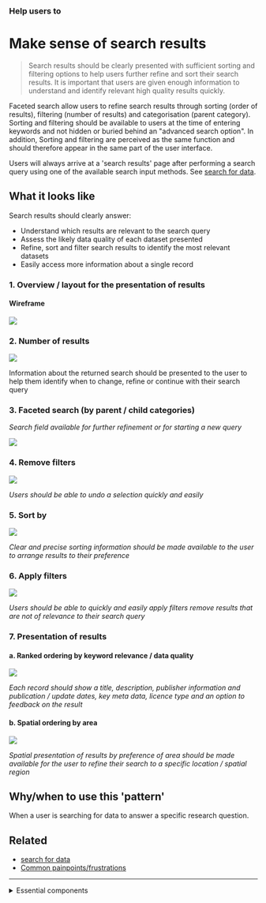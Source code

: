 ### Help users to
# Make sense of search results

> Search results should be clearly presented with sufficient sorting and filtering options to help users further refine and sort their search results. It is important that users are given enough information to understand and identify relevant high quality results quickly.

Faceted search allow users to refine search results through sorting (order of results), filtering (number of results) and categorisation (parent category). Sorting and filtering should be available to users at the time of entering keywords and not hidden or buried behind an "advanced search option". In addition, Sorting and filtering are perceived as the same function and should therefore appear in the same part of the user interface.

Users will always arrive at a 'search results' page after performing a search query using one of the available search input methods. See [search for 
data](main-content/steps/search-for-data).

## What it looks like

Search results should clearly answer:

+ Understand which results are relevant to the search query
+ Assess the likely data quality of each dataset presented
+ Refine, sort and filter search results to identify the most relevant datasets
+ Easily access more information about a single record



### 1. Overview / layout for the presentation of results

<!-- tabs:start -->

#### **Wireframe**
<a href="/dd3-wireframes/_media/overview/3.results.png" target="_blank"><img src="/dd3-wireframes/_media/overview/3.results.png" data-no-zoom/></a>
<!-- tabs:end -->

### 2. Number of results

<div class="image-container">
<a href="/dd3-wireframes/_media/stage-3-results/2-number_of_results.png" target="_blank"><img src="/dd3-wireframes/_media/stage-3-results/2-number_of_results.png" style="max-width: 452px;"/></a>

Information about the returned search should be presented to the user to help them identify when to change, refine or continue with their search query
</div>

### 3. Faceted search (by parent / child categories)

<div class="image-container">

*Search field available for further refinement or for starting a new query*

<a href="/dd3-wireframes/_media/stage-3-results/3-faceted_search.png" target="_blank"><img src="/dd3-wireframes/_media/stage-3-results/3-faceted_search.png" data-no-zoom/></a>

</div>

### 4. Remove filters

<div class="image-container">
<a href="/dd3-wireframes/_media/stage-3-results/4-clear_filters.png" target="_blank"><img src="/dd3-wireframes/_media/stage-3-results/4-clear_filters.png" style="max-width: 300px;"/></a>

*Users should be able to undo a selection quickly and easily*
</div>

### 5. Sort by

<div class="image-container">
<a href="/dd3-wireframes/_media/stage-3-results/5-sort_by.png" target="_blank"><img src="/dd3-wireframes/_media/stage-3-results/5-sort_by.png" style="max-width: 232px;" data-no-zoom/></a>

*Clear and precise sorting information should be made available to the user to arrange results to their preference*

</div>

### 6. Apply filters

<div class="image-container">
<a href="/dd3-wireframes/_media/stage-3-results/6-apply_filters.png" target="_blank"><img src="/dd3-wireframes/_media/stage-3-results/6-apply_filters.png" style="max-width: 304px;"/></a>

*Users should be able to quickly and easily apply filters remove results that are not of relevance to their search query*

</div>

### 7. Presentation of results


#### a. Ranked ordering by keyword relevance / data quality

<div class="image-container">
<a href="/dd3-wireframes/_media/stage-3-results/7a-presentation_of_results.png" target="_blank"><img src="/dd3-wireframes/_media/stage-3-results/7a-presentation_of_results.png" data-no-zoom/></a>

*Each record should show a title, description, publisher information and publication / update dates, key meta data, licence type and an option to feedback on the result*

</div>

#### b. Spatial ordering by area

<div class="image-container">
<a href="/dd3-wireframes/_media/stage-3-results/7b-presentation_of_results.png" target="_blank"><img src="/dd3-wireframes/_media/stage-3-results/7b-presentation_of_results.png" style="max-width: 299px;"/></a>

*Spatial presentation of results by preference of area should be made available for the user to refine their search to a specific location / spatial region*

</div>
<!-- ### 8. Pagination - TO ADD -->

## Why/when to use this 'pattern'

When a user is searching for data to answer a specific research question.


## Related
* [search for data](main-content/steps/search-for-data)
* [Common painpoints/frustrations](main-content/introduction#2-search-within-data-portal)

---

<!-- Additional information can be presented in dropdown menus -->

<details>
<summary>Essential components</summary>
<br>

Below is a checklist of components/information that are relevant for this task.

These components can be arranged in many ways, but the ones with highest relevance should be the most visible/accessible.

?> 1 - high relevance, 2 - medium relevance, 3 - low relevance

<!-- Table of component start -->

| Component             | Description                                                                                                     |  Relevance |
|-----------------------|-----------------------------------------------------------------------------------------------------------------|:----------:|
| Faceted search        | Search input for the user with option to select a parent category, sorting options and filters                  |     1      |
| Number of returned results |Presents information on the number of returned results to help the user quickly identify whether to modify their search criteria |     1      |
| Sort and filter | Assistance to the user for refining their search |     1      |
| Spatial refinement filter | Help a user to refine their search by geographic region |     1      |

</details>
